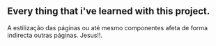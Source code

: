  ## Every thing that i've learned with this project.

A estilização das páginas ou até mesmo componentes afeta de forma indirecta outras páginas. Jesus!!.


   